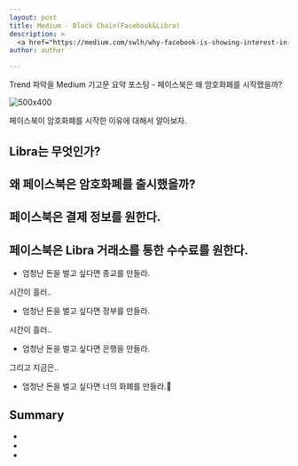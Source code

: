 ```yaml
---
layout: post
title: Medium - Block Chain(Facebook&Libra)
description: >
  <a href="https://medium.com/swlh/why-facebook-is-showing-interest-in-cryptocurrency-blockchain-e706ddf06def">원문 링크 - Reza jafery</a>
author: author

---
```


Trend 파악을 Medium 기고문 요약 포스팅 - 페이스북은 왜 암호화폐를 시작했을까?

![500x400](https://images.cointelegraph.com/images/740_aHR0cHM6Ly9zMy5jb2ludGVsZWdyYXBoLmNvbS9zdG9yYWdlL3VwbG9hZHMvdmlldy8xNWQxZGFjMTE5ODZhYmE0YmZiMjE0MmUxNTRiM2ExZS5qcGc=.jpg)


페이스북이 암호화폐를 시작한 이유에 대해서 알아보자.

## Libra는 무엇인가?

## 왜 페이스북은 암호화폐를 출시했을까?

## 페이스북은 결제 정보를 원한다.

## 페이스북은 Libra 거래소를 통한 수수료를 원한다.

- 엄청난 돈을 벌고 싶다면 종교를 만들라.

시간이 흘러..

- 엄청난 돈을 벌고 싶다면 정부를 만들라.

시간이 흘러..

- 엄청난 돈을 벌고 싶다면 은행을 만들라.

그리고 지금은..

- 엄청난 돈을 벌고 싶다면 너의 화폐를 만들라.


## Summary

*
*
*
